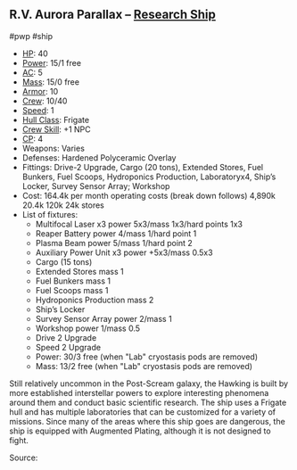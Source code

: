 ## R.V. Aurora Parallax &ndash; [Research Ship](Civilian%20Starships.md#Hawking-Class%20Research%20Ship)
#pwp #ship 


- [HP](STARS%20WITHOUT%20NUMBER,%20FREE%20EDITION%20-%20obsidian.md#^starship-hit-points): 40
- [Power](STARS%20WITHOUT%20NUMBER,%20FREE%20EDITION%20-%20obsidian.md#^starship-power): 15/1 free
- [AC](STARS%20WITHOUT%20NUMBER,%20FREE%20EDITION%20-%20obsidian.md#^starship-armor-class): 5
- [Mass](STARS%20WITHOUT%20NUMBER,%20FREE%20EDITION%20-%20obsidian.md#^starship-mass): 15/0 free
- [Armor](STARS%20WITHOUT%20NUMBER,%20FREE%20EDITION%20-%20obsidian.md#^starship-armor): 10
- [Crew](STARS%20WITHOUT%20NUMBER,%20FREE%20EDITION%20-%20obsidian.md#^starship-crew): 10/40
- [Speed](STARS%20WITHOUT%20NUMBER,%20FREE%20EDITION%20-%20obsidian.md#^starship-speed): 1
- [Hull Class](STARS%20WITHOUT%20NUMBER,%20FREE%20EDITION%20-%20obsidian.md#^starship-hull-class): Frigate
- [Crew Skill](STARS%20WITHOUT%20NUMBER,%20FREE%20EDITION%20-%20obsidian.md#^starship-npc-crew-skill-modifier): +1 NPC
- [CP](STARS%20WITHOUT%20NUMBER,%20FREE%20EDITION%20-%20obsidian.md#^starship-npc-crew-skill-modifier): 4
- Weapons: Varies
- Defenses: Hardened Polyceramic Overlay
- Fittings:
  Drive-2 Upgrade, Cargo (20 tons), Extended Stores, Fuel Bunkers, Fuel Scoops, Hydroponics Production, Laboratoryx4, Ship’s Locker, Survey Sensor Array; Workshop
- Cost:
	164.4k per month operating costs (break down follows)
  4,890k [](STARS%20WITHOUT%20NUMBER,%20FREE%20EDITION%20-%20obsidian.md#^starship-cost|base%20price)
  20.4k [](STARS%20WITHOUT%20NUMBER,%20FREE%20EDITION%20-%20obsidian.md#Six-Month%20Maintenance|maintenance)
  120k [](STARS%20WITHOUT%20NUMBER,%20FREE%20EDITION%20-%20obsidian.md#^starship-crew-cost|crew%20cost)
  24k stores
- List of fixtures:
	- Multifocal Laser x3 power 5x3/mass 1x3/hard points 1x3
	- Reaper Battery power 4/mass 1/hard point 1
	- Plasma Beam power 5/mass 1/hard point 2
	- Auxiliary Power Unit x3 power +5x3/mass 0.5x3
	- Cargo (15 tons)
	- Extended Stores mass 1
	- Fuel Bunkers mass 1
	- Fuel Scoops mass 1
	- Hydroponics Production mass 2
	- Ship’s Locker 
	- Survey Sensor Array power 2/mass 1
	- Workshop power 1/mass 0.5
	- Drive 2 Upgrade
	- Speed 2 Upgrade
	- Power: 30/3 free (when "Lab" cryostasis pods are removed)
	- Mass: 13/2 free (when "Lab" cryostasis pods are removed)


Still relatively uncommon in the Post-Scream galaxy, the Hawking is built by more established interstellar
powers to explore interesting phenomena around them and conduct basic scientific research. The ship uses a
Frigate hull and has multiple laboratories that can be customized for a variety of missions. Since many of the
areas where this ship goes are dangerous, the ship is equipped with Augmented Plating, although it is not
designed to fight.

Source: [](Civilian%20Starships.md#Hawking-Class%20Research%20Ship)

